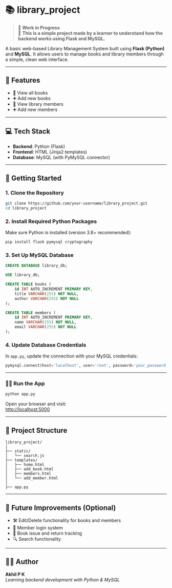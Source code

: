 # 📚 library_project

> 🔧 **Work in Progress**  
> 🧪 **This is a simple project made by a learner to understand how the backend works using Flask and MySQL.**

A basic web-based Library Management System built using **Flask (Python)** and **MySQL**. It allows users to manage books and library members through a simple, clean web interface.

---

## 🔧 Features

- 📝 View all books  
- ➕ Add new books  
- 👥 View library members  
- ➕ Add new members  

---

## 💻 Tech Stack

- **Backend**: Python (Flask)  
- **Frontend**: HTML (Jinja2 templates)  
- **Database**: MySQL (with PyMySQL connector)  

---

## 🚀 Getting Started

### 1. Clone the Repository

```bash
git clone https://github.com/your-username/library_project.git
cd library_project
```

### 2. Install Required Python Packages

Make sure Python is installed (version 3.8+ recommended):

```bash
pip install flask pymysql cryptography
```

### 3. Set Up MySQL Database

```sql
CREATE DATABASE library_db;

USE library_db;

CREATE TABLE books (
    id INT AUTO_INCREMENT PRIMARY KEY,
    title VARCHAR(255) NOT NULL,
    author VARCHAR(255) NOT NULL
);

CREATE TABLE members (
    id INT AUTO_INCREMENT PRIMARY KEY,
    name VARCHAR(255) NOT NULL,
    email VARCHAR(255) NOT NULL
);
```

### 4. Update Database Credentials

In `app.py`, update the connection with your MySQL credentials:

```python
pymysql.connect(host='localhost', user='root', password='your_password', database='library_db')
```

---

### 🏃‍♂️ Run the App

```bash
python app.py
```

Open your browser and visit:  
[http://localhost:5000](http://localhost:5000)

---

## 📂 Project Structure

```
library_project/
│
├── static/
│   └── search.js
├── templates/
│   ├── home.html
│   ├── add_book.html
│   ├── members.html
│   └── add_member.html
│
├── app.py
```

---

## 📌 Future Improvements (Optional)

- 🛠 Edit/Delete functionality for books and members  
- 🔐 Member login system  
- 📕 Book issue and return tracking  
- 🔍 Search functionality  

---

## 👨‍💻 Author

**Akhil P K**  
_Learning backend development with Python & MySQL_
